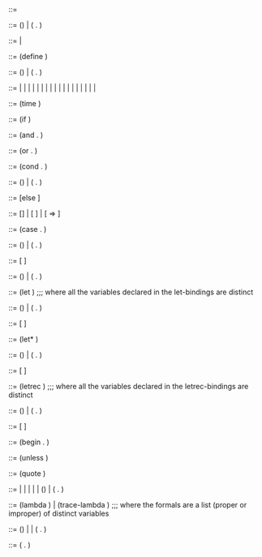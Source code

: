 <program>            ::= <toplevel-forms>

<toplevel-forms>     ::= ()
                       | (<toplevel-form> . <toplevel-forms>)

<toplevel-form>      ::= <definition>
                       | <expression>

<definition>         ::= (define <variable> <expression>)

<expressions>        ::= ()
                       | (<expression> . <expressions>)

<expression>         ::= <number>
                       | <boolean>
                       | <character>
                       | <string>
                       | <variable>
                       | <time-expression>
                       | <if-expression>
                       | <and-expression>
                       | <or-expression>
                       | <cond-expression>
                       | <case-expression>
                       | <let-expression>
                       | <letstar-expression>
                       | <letrec-expression>
                       | <begin-expression>
                       | <unless-expression>
                       | <quote-expression>
                       | <lambda-abstraction>
                       | <application>

<time-expression>    ::= (time <expression>)

<if-expression>      ::= (if <expression> <expression> <expression>)

<and-expression>     ::= (and . <expressions>)

<or-expression>      ::= (or . <expressions>)

<cond-expression>    ::= (cond . <cond-clauses>)

<cond-clauses>       ::= (<else-clause>)
                       | (<cond-clause> . <cond-clauses>)

<else-clause>        ::= [else <expression>]

<cond-clause>        ::= [<expression>]
                       | [<expression> <expression>]
                       | [<expression> => <expression>]

<case-expression>    ::= (case <expression> . <case-clauses>)

<case-clauses>       ::= (<else-clause>)
                       | (<case-clause> . <case-clauses>)

<case-clause>        ::= [<quotations> <expression>]

<quotations>         ::= ()
                       | (<quotation> . <quotations>)

<let-expression>     ::= (let <let-bindings> <expression>)
                         ;;; where all the variables declared in the let-bindings are distinct

<let-bindings>       ::= ()
                       | (<let-binding> . <let-bindings>)

<let-binding>        ::= [<variable> <expression>]

<letstar-expression> ::= (let* <letstar-bindings> <expression>)

<letstar-bindings>   ::= ()
                       | (<letstar-binding> . <letstar-bindings>)

<letstar-binding>    ::= [<variable> <expression>]

<letrec-expression>  ::= (letrec <letrec-bindings> <expression>)
                         ;;; where all the variables declared in the letrec-bindings are distinct

<letrec-bindings>    ::= ()
                       | (<letrec-binding> . <letrec-bindings>)

<letrec-binding>     ::= [<variable> <lambda-abstraction>]

<begin-expression>   ::= (begin <expression> . <expressions>)

<unless-expression>  ::= (unless <expression> <expression>)

<quote-expression>   ::= (quote <quotation>)

<quotation>          ::= <number>
                       | <boolean>
                       | <character>
                       | <string>
                       | <symbol>
                       | ()
                       | (<quotation> . <quotation>)

<lambda-abstraction> ::= (lambda <lambda-formals> <expression>)
                       | (trace-lambda <variable> <lambda-formals> <expression>)
                         ;;; where the formals are a list (proper or improper) of distinct variables

<lambda-formals>     ::= ()
                       | <variable>
                       | (<variable> . <lambda-formals>)

<application>        ::= (<expression> . <expressions>)